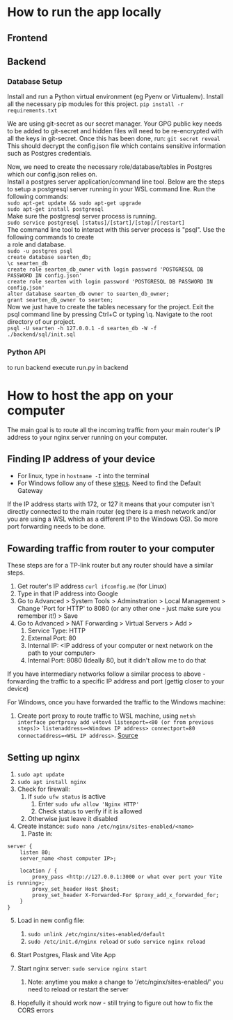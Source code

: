# How to run the app locally

## Frontend

## Backend
### Database Setup
Install and run a Python virtual environment (eg Pyenv or Virtualenv). 
Install all the necessary pip modules for this project.
`pip install -r requirements.txt`

We are using git-secret as our secret manager. Your GPG public key needs to be added to git-secret and hidden files 
will need to be re-encrypted with all the keys in git-secret. Once this has been done, run:
`git secret reveal`
This should decrypt the config.json file which contains sensitive information such as Postgres credentials.

Now, we need to create the necessary role/database/tables in Postgres which our config.json relies on. 
<br />
Install a postgres server application/command line tool. Below are the steps to setup a postgresql server running in 
your WSL command line. Run the following commands:
<br />
`sudo apt-get update && sudo apt-get upgrade`
<br />
`sudo apt-get install postgresql`
<br />
Make sure the postgresql server process is running.
<br />
`sudo service postgresql [status]/[start]/[stop]/[restart]`
<br />
The command line tool to interact with this server process is "psql". Use the following commands to create
<br />
a role and database.
<br />
`sudo -u postgres psql`
<br />
`create database searten_db;`
<br />
`\c searten_db`
<br />
`create role searten_db_owner with login password 'POSTGRESQL DB PASSWORD IN config.json'`
<br />
`create role searten with login password 'POSTGRESQL DB PASSWORD IN config.json'`
<br />
`alter database searten_db owner to searten_db_owner;`
<br />
`grant searten_db_owner to searten;` 
<br />
Now we just have to create the tables necessary for the project. Exit the psql command line by pressing Ctrl+C or typing \q. Navigate to the root directory of our project.
<br />
`psql -U searten -h 127.0.0.1 -d searten_db -W -f ./backend/sql/init.sql`
<br />

### Python API
to run backend execute run.py in backend

# How to host the app on your computer 
The main goal is to route all the incoming traffic from your main router's IP address to your nginx server running on your computer.

## Finding IP address of your device 
* For linux, type in `hostname -I` into the terminal 
* For Windows follow any of these [steps](https://www.linksys.com/us/support-article?articleNum=137818#:~:text=Right%2Dclick%20the%20Start%20button,is%20your%20router's%20IP%20Address). Need to find the Default Gateway

If the IP address starts with 172, or 127 it means that your computer isn't directly connected to the main router (eg there is a mesh network and/or you are using a WSL which as a different IP to the Windows OS). So more port forwarding needs to be done.


## Fowarding traffic from router to your computer
These steps are for a TP-link router but any router should have a similar steps.

1. Get router's IP address `curl ifconfig.me` (for Linux)
2. Type in that IP address into Google
3. Go to Advanced > System Tools > Adminstration > Local Management > Change 'Port for HTTP' to 8080 (or any other one - just make sure you remember it!) > Save
4. Go to Advanced > NAT Forwarding > Virtual Servers > Add >
   1. Service Type: HTTP
   2. External Port: 80
   3. Internal IP: \<IP address of your computer or next network on the path to your computer\>
   4. Internal Port: 8080 (Ideally 80, but it didn't allow me to do that

If you have intermediary networks follow a similar process to above - forwarding the traffic to a specific IP address and port (gettig closer to your device)

For Windows, once you have forwarded the traffic to the Windows machine:
1. Create port proxy to route traffic to WSL machine, using `netsh interface portproxy add v4tov4 listenport=<80 (or from previous steps)> listenaddress=<Windows IP address> connectport=80 connectaddress=<WSL IP address>`. [Source](https://stackoverflow.com/questions/11525703/port-forwarding-in-windows)

## Setting up nginx
1. `sudo apt update`
2. `sudo apt install nginx`
3. Check for firewall:
   1. If `sudo ufw status` is active
      1. Enter `sudo ufw allow 'Nginx HTTP'`
      2. Check status to verify if it is allowed
   2. Otherwise just leave it disabled
4. Create instance: `sudo nano /etc/nginx/sites-enabled/<name>`
   1. Paste in:
```
server {
    listen 80;
    server_name <host computer IP>;

    location / {
        proxy_pass <http://127.0.0.1:3000 or what ever port your Vite is running>;
        proxy_set_header Host $host;
        proxy_set_header X-Forwarded-For $proxy_add_x_forwarded_for;
    }
}
```

5. Load in new config file:
   1. `sudo unlink /etc/nginx/sites-enabled/default`
   2. `sudo /etc/init.d/nginx reload` or `sudo service nginx reload`

6. Start Postgres, Flask and Vite App
6. Start nginx server: `sudo service nginx start`
   1. Note: anytime you make a change to '/etc/nginx/sites-enabled/<name>' you need to reload or restart the server
7. Hopefully it should work now - still trying to figure out how to fix the CORS errors

